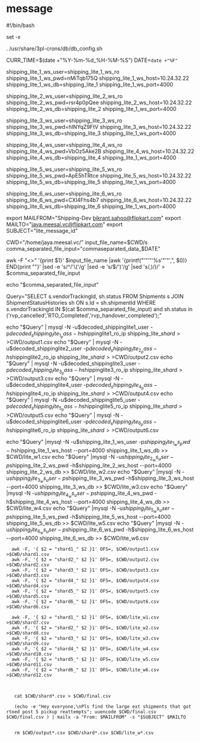 # message

#!/bin/bash

set -x

 . /usr/share/3pl-crons/db/db_config.sh

 CURR_TIME=$(date +"%Y-%m-%d_%H-%M-%S")
 DATE=`date +"%F" `

 shipping_lite_1_ws_user=shipping_lite_1_ws_ro
 shipping_lite_1_ws_pwd=nMiTqb175Q
 shipping_lite_1_ws_host=10.24.32.22
 shipping_lite_1_ws_db=shipping_lite_1
 shipping_lite_1_ws_port=4000

 shipping_lite_2_ws_user=shipping_lite_2_ws_ro
 shipping_lite_2_ws_pwd=rsr4p0pQee
 shipping_lite_2_ws_host=10.24.32.22
 shipping_lite_2_ws_db=shipping_lite_2
 shipping_lite_1_ws_port=4000

 shipping_lite_3_ws_user=shipping_lite_3_ws_ro
 shipping_lite_3_ws_pwd=hINYqZ9FtV
 shipping_lite_3_ws_host=10.24.32.22
 shipping_lite_3_ws_db=shipping_lite_3
 shipping_lite_1_ws_port=4000

 shipping_lite_4_ws_user=shipping_lite_4_ws_ro
 shipping_lite_4_ws_pwd=VbOz5Ake2B
 shipping_lite_4_ws_host=10.24.32.22
 shipping_lite_4_ws_db=shipping_lite_4
 shipping_lite_1_ws_port=4000

 shipping_lite_5_ws_user=shipping_lite_5_ws_ro
 shipping_lite_5_ws_pwd=ApE5hTRtce
 shipping_lite_5_ws_host=10.24.32.22
 shipping_lite_5_ws_db=shipping_lite_5
 shipping_lite_1_ws_port=4000

 shipping_lite_6_ws_user=shipping_lite_6_ws_ro
 shipping_lite_6_ws_pwd=CXl4Fhs4b7
 shipping_lite_6_ws_host=10.24.32.22
 shipping_lite_6_ws_db=shipping_lite_6
 shipping_lite_1_ws_port=4000


 export MAILFROM="Shipping-Dev  <bikrant.sahoo@flipkart.com>"
 export MAILTO="jaya.meesal.vc@flipkart.com"
 export SUBJECT="lite_message_id"


 CWD="/home/jaya.meesal.vc/"
 input_file_name=$CWD/s
 comma_separated_file_input="commaseparated_data_$DATE"

 awk -F "<>" '{print $1}' $input_file_name |awk '{printf("'"'"'%s'"'"',", $0)} END{print ""}' |sed -e 's/^/'\('/g' |sed -e 's/$/'\)'/g' |sed 's/\,)/\)/' > $comma_separated_file_input

 echo "$comma_separated_file_input"

 Query="SELECT s.vendorTrackingId, sh.status
 FROM Shipments s
 JOIN ShipmentStatusHistories sh ON s.Id = sh.shipmentId
 WHERE s.vendorTrackingId IN $(cat $comma_separated_file_input) and sh.status in ('rvp_cancelled','RTO_Completed','rvp_handover_completed');"

 echo "$Query" | mysql -N -u$decoded_shippinglite1_user -p$decoded_shipping_lite_1_pass -h$shippinglite1_ro_ip shipping_lite_${shard} >>$CWD/output1.csv
 echo "$Query" | mysql -N -u$decoded_shippinglite2_user -p$decoded_shipping_lite_2_pass -h$shippinglite2_ro_ip shipping_lite_${shard} >>$CWD/output2.csv
 echo "$Query" | mysql -N -u$decoded_shippinglite3_user -p$decoded_shipping_lite_3_pass -h$shippinglite3_ro_ip shipping_lite_${shard} >>$CWD/output3.csv
 echo "$Query" | mysql -N -u$decoded_shippinglite4_user -p$decoded_shipping_lite_4_pass -h$shippinglite4_ro_ip shipping_lite_${shard} >>$CWD/output4.csv
 echo "$Query" | mysql -N -u$decoded_shippinglite5_user -p$decoded_shipping_lite_5_pass -h$shippinglite5_ro_ip shipping_lite_${shard} >>$CWD/output5.csv
 echo "$Query" | mysql -N -u$decoded_shippinglite6_user -p$decoded_shipping_lite_6_pass -h$shippinglite6_ro_ip shipping_lite_${shard} >>$CWD/output6.csv

 echo "$Query" |mysql -N  -u$shipping_lite_1_ws_user -p$shipping_lite_1_ws_pwd -h$shipping_lite_1_ws_host --port=4000 shipping_lite_1_ws_db >> $CWD/lite_w1.csv
  echo "$Query" |mysql -N  -u$shipping_lite_2_ws_user -p$shipping_lite_2_ws_pwd -h$shipping_lite_2_ws_host --port=4000 shipping_lite_2_ws_db >> $CWD/lite_w2.csv
   echo "$Query" |mysql -N  -u$shipping_lite_3_ws_user -p$shipping_lite_3_ws_pwd -h$shipping_lite_3_ws_host --port=4000 shipping_lite_3_ws_db >> $CWD/lite_w3.csv
    echo "$Query" |mysql -N  -u$shipping_lite_4_ws_user -p$shipping_lite_4_ws_pwd -h$shipping_lite_4_ws_host --port=4000 shipping_lite_4_ws_db >> $CWD/lite_w4.csv
     echo "$Query" |mysql -N  -u$shipping_lite_5_ws_user -p$shipping_lite_5_ws_pwd -h$shipping_lite_5_ws_host --port=4000 shipping_lite_5_ws_db >> $CWD/lite_w5.csv
      echo "$Query" |mysql -N  -u$shipping_lite_6_ws_user -p$shipping_lite_6_ws_pwd -h$shipping_lite_6_ws_host --port=4000 shipping_lite_6_ws_db >> $CWD/lite_w6.csv


      awk -F, '{ $2 = "shard1_" $2 }1' OFS=, $CWD/output1.csv >$CWD/shard1.csv
      awk -F, '{ $2 = "shard2_" $2 }1' OFS=, $CWD/output2.csv >$CWD/shard2.csv
      awk -F, '{ $2 = "shard3_" $2 }1' OFS=, $CWD/output3.csv >$CWD/shard3.csv
      awk -F, '{ $2 = "shard4_" $2 }1' OFS=, $CWD/output4.csv >$CWD/shard4.csv
      awk -F, '{ $2 = "shard5_" $2 }1' OFS=, $CWD/output5.csv >$CWD/shard5.csv
      awk -F, '{ $2 = "shard6_" $2 }1' OFS=, $CWD/output6.csv >$CWD/shard6.csv

      awk -F, '{ $2 = "shard1_" $2 }1' OFS=, $CWD/lite_w1.csv >$CWD/shard7.csv
      awk -F, '{ $2 = "shard2_" $2 }1' OFS=, $CWD/lite_w2.csv >$CWD/shard8.csv
      awk -F, '{ $2 = "shard3_" $2 }1' OFS=, $CWD/lite_w3.csv >$CWD/shard9.csv
      awk -F, '{ $2 = "shard4_" $2 }1' OFS=, $CWD/lite_w4.csv >$CWD/shard10.csv
      awk -F, '{ $2 = "shard5_" $2 }1' OFS=, $CWD/lite_w5.csv >$CWD/shard11.csv
      awk -F, '{ $2 = "shard6_" $2 }1' OFS=, $CWD/lite_w6.csv >$CWD/shard12.csv



       cat $CWD/shard*.csv > $CWD/final.csv

       (echo -e "Hey everyone,\nPls find the large ext shipments that got rtoed post 5 pickup reattempts"; uuencode $CWD/final.csv $CWD/final.csv ) | mailx -a "From: $MAILFROM" -s "$SUBJECT" $MAILTO


       rm $CWD/output*.csv $CWD/shard*.csv $CWD/lite_w*.csv
